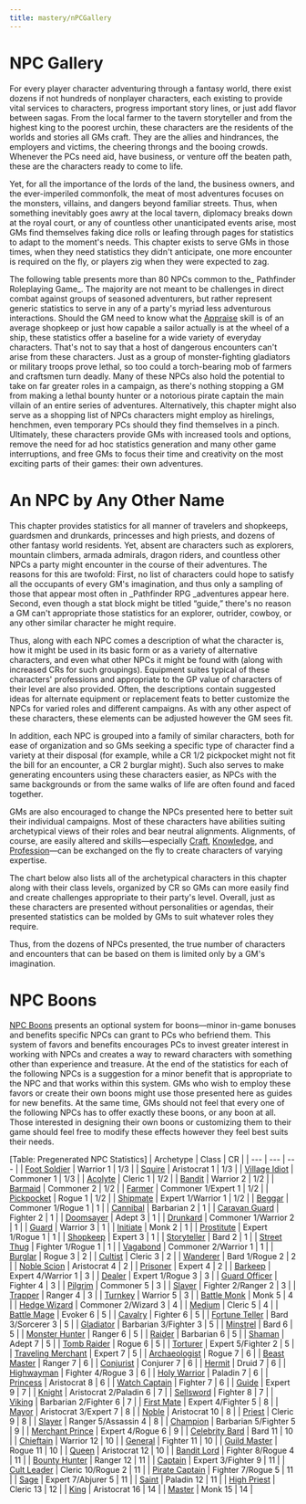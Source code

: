 ```yaml
---
title: mastery/nPCGallery
---
```

# NPC Gallery

For every player character adventuring through a fantasy world, there exist dozens if not hundreds of nonplayer characters, each existing to provide vital services to characters, progress important story lines, or just add flavor between sagas. From the local farmer to the tavern storyteller and from the highest king to the poorest urchin, these characters are the residents of the worlds and stories all GMs craft. They are the allies and hindrances, the employers and victims, the cheering throngs and the booing crowds. Whenever the PCs need aid, have business, or venture off the beaten path, these are the characters ready to come to life.

Yet, for all the importance of the lords of the land, the business owners, and the ever-imperiled commonfolk, the meat of most adventures focuses on the monsters, villains, and dangers beyond familiar streets. Thus, when something inevitably goes awry at the local tavern, diplomacy breaks down at the royal court, or any of countless other unanticipated events arise, most GMs find themselves faking dice rolls or leafing through pages for statistics to adapt to the moment's needs. This chapter exists to serve GMs in those times, when they need statistics they didn't anticipate, one more encounter is required on the fly, or players zig when they were expected to zag.

The following table presents more than 80 NPCs common to the_ Pathfinder Roleplaying Game_. The majority are not meant to be challenges in direct combat against groups of seasoned adventurers, but rather represent generic statistics to serve in any of a party's myriad less adventurous interactions. Should the GM need to know what the [Appraise](../skills/appraise#_appraise) skill is of an average shopkeep or just how capable a sailor actually is at the wheel of a ship, these statistics offer a baseline for a wide variety of everyday characters. That's not to say that a host of dangerous encounters can't arise from these characters. Just as a group of monster-fighting gladiators or military troops prove lethal, so too could a torch-bearing mob of farmers and craftsmen turn deadly. Many of these NPCs also hold the potential to take on far greater roles in a campaign, as there's nothing stopping a GM from making a lethal bounty hunter or a notorious pirate captain the main villain of an entire series of adventures. Alternatively, this chapter might also serve as a shopping list of NPCs characters might employ as hirelings, henchmen, even temporary PCs should they find themselves in a pinch. Ultimately, these characters provide GMs with increased tools and options, remove the need for ad hoc statistics generation and many other game interruptions, and free GMs to focus their time and creativity on the most exciting parts of their games: their own adventures.

# An NPC by Any Other Name

This chapter provides statistics for all manner of travelers and shopkeeps, guardsmen and drunkards, princesses and high priests, and dozens of other fantasy world residents. Yet, absent are characters such as explorers, mountain climbers, armada admirals, dragon riders, and countless other NPCs a party might encounter in the course of their adventures. The reasons for this are twofold: First, no list of characters could hope to satisfy all the occupants of every GM's imagination, and thus only a sampling of those that appear most often in _Pathfinder RPG _adventures appear here. Second, even though a stat block might be titled “guide,” there's no reason a GM can't appropriate those statistics for an explorer, outrider, cowboy, or any other similar character he might require.

Thus, along with each NPC comes a description of what the character is, how it might be used in its basic form or as a variety of alternative characters, and even what other NPCs it might be found with (along with increased CRs for such groupings). Equipment suites typical of these characters' professions and appropriate to the GP value of characters of their level are also provided. Often, the descriptions contain suggested ideas for alternate equipment or replacement feats to better customize the NPCs for varied roles and different campaigns. As with any other aspect of these characters, these elements can be adjusted however the GM sees fit.

In addition, each NPC is grouped into a family of similar characters, both for ease of organization and so GMs seeking a specific type of character find a variety at their disposal (for example, while a CR 1/2 pickpocket might not fit the bill for an encounter, a CR 2 burglar might). Such also serves to make generating encounters using these characters easier, as NPCs with the same backgrounds or from the same walks of life are often found and faced together.

GMs are also encouraged to change the NPCs presented here to better suit their individual campaigns. Most of these characters have abilities suiting archetypical views of their roles and bear neutral alignments. Alignments, of course, are easily altered and skills—especially [Craft](../skills/craft#_craft), [Knowledge](../skills/knowledge#_knowledge), and [Profession](../skills/profession#_profession)—can be exchanged on the fly to create characters of varying expertise.

The chart below also lists all of the archetypical characters in this chapter along with their class levels, organized by CR so GMs can more easily find and create challenges appropriate to their party's level. Overall, just as these characters are presented without personalities or agendas, their presented statistics can be molded by GMs to suit whatever roles they require.

Thus, from the dozens of NPCs presented, the true number of characters and encounters that can be based on them is limited only by a GM's imagination.

# NPC Boons

[NPC Boons](nPCBoons) presents an optional system for boons—minor in-game bonuses and benefits specific NPCs can grant to PCs who befriend them. This system of favors and benefits encourages PCs to invest greater interest in working with NPCs and creates a way to reward characters with something other than experience and treasure. At the end of the statistics for each of the following NPCs is a suggestion for a minor benefit that is appropriate to the NPC and that works within this system. GMs who wish to employ these favors or create their own boons might use those presented here as guides for new benefits. At the same time, GMs should not feel that every one of the following NPCs has to offer exactly these boons, or any boon at all. Those interested in designing their own boons or customizing them to their game should feel free to modify these effects however they feel best suits their needs.

[Table: Pregenerated NPC Statistics]
| Archetype | Class | CR |
| --- | --- | --- |
| [Foot Soldier](nPCGallery/military#_foot-soldier) | Warrior 1 | 1/3 |
| [Squire](nPCGallery/crusaders#_squire) | Aristocrat 1 | 1/3 |
| [Village Idiot](nPCGallery/villagers#_village-idiot) | Commoner 1 | 1/3 |
| [Acolyte](nPCGallery/temple#_acolyte) | Cleric 1 | 1/2 |
| [Bandit](nPCGallery/brigands#_bandit) | Warrior 2 | 1/2 |
| [Barmaid](nPCGallery/tavern#_barmaid) | Commoner 2 | 1/2 |
| [Farmer](nPCGallery/villagers#_farmer) | Commoner 1/Expert 1 | 1/2 |
| [Pickpocket](nPCGallery/criminalsI#_pickpocket) | Rogue 1 | 1/2 |
| [Shipmate](nPCGallery/sailors#_shipmate) | Expert 1/Warrior 1 | 1/2 |
| [Beggar](nPCGallery/street#_beggar) | Commoner 1/Rogue 1 | 1 |
| [Cannibal](nPCGallery/tribe#_cannibal) | Barbarian 2 | 1 |
| [Caravan Guard](nPCGallery/mercenaries#_caravan-guard) | Fighter 2 | 1 |
| [Doomsayer](nPCGallery/seers#_doomsayer) | Adept 3 | 1 |
| [Drunkard](nPCGallery/tavern#_drunkard) | Commoner 1/Warrior 2 | 1 |
| [Guard](nPCGallery/cityWatch#_guard) | Warrior 3 | 1 |
| [Initiate](nPCGallery/fightingSchool#_initiate) | Monk 2 | 1 |
| [Prostitute](nPCGallery/street#_prostitute) | Expert 1/Rogue 1 | 1 |
| [Shopkeep](nPCGallery/merchants#_shopkeep) | Expert 3 | 1 |
| [Storyteller](nPCGallery/entertainers#_storyteller) | Bard 2 | 1 |
| [Street Thug](nPCGallery/criminalsI#_street-thug) | Fighter 1/Rogue 1 | 1 |
| [Vagabond](nPCGallery/road#_vagabond) | Commoner 2/Warrior 1 | 1 |
| [Burglar](nPCGallery/criminalsI#_burglar) | Rogue 3 | 2 |
| [Cultist](nPCGallery/heretics#_cultist) | Cleric 3 | 2 |
| [Wanderer](nPCGallery/road#_wanderer) | Bard 1/Rogue 2 | 2 |
| [Noble Scion](nPCGallery/nobles#_noble-scion) | Aristocrat 4 | 2 |
| [Prisoner](nPCGallery/dungeon#_prisoner) | Expert 4 | 2 |
| [Barkeep](nPCGallery/tavern#_barkeep) | Expert 4/Warrior 1 | 3 |
| [Dealer](nPCGallery/street#_dealer) | Expert 1/Rogue 3 | 3 |
| [Guard Officer](nPCGallery/cityWatch#_guard-officer) | Fighter 4 | 3 |
| [Pilgrim](nPCGallery/road#_pilgrim) | Commoner 5 | 3 |
| [Slaver](nPCGallery/criminalsII#_slaver) | Fighter 2/Ranger 2 | 3 |
| [Trapper](nPCGallery/frontier#_trapper) | Ranger 4 | 3 |
| [Turnkey](nPCGallery/dungeon#_turnkey) | Warrior 5 | 3 |
| [Battle Monk](nPCGallery/fightingSchool#_battle-monk) | Monk 5 | 4 |
| [Hedge Wizard](nPCGallery/scholars#_hedge-wizard) | Commoner 2/Wizard 3 | 4 |
| [Medium](nPCGallery/seers#_medium) | Cleric 5 | 4 |
| [Battle Mage](nPCGallery/adventurers#_battle-mage) | Evoker 6 | 5 |
| [Cavalry](nPCGallery/military#_cavalry) | Fighter 6 | 5 |
| [Fortune Teller](nPCGallery/seers#_fortune-teller) | Bard 3/Sorcerer 3 | 5 |
| [Gladiator](nPCGallery/coliseum#_gladiator) | Barbarian 3/Fighter 3 | 5 |
| [Minstrel](nPCGallery/entertainers#_minstrel) | Bard 6 | 5 |
| [Monster Hunter](nPCGallery/adventurers#_monster-hunter) | Ranger 6 | 5 |
| [Raider](nPCGallery/marauders#_raider) | Barbarian 6 | 5 |
| [Shaman](nPCGallery/tribe#_shaman) | Adept 7 | 5 |
| [Tomb Raider](nPCGallery/adventurers#_tomb-raider) | Rogue 6 | 5 |
| [Torturer](nPCGallery/dungeon#_torturer) | Expert 5/Fighter 2 | 5 |
| [Traveling Merchant](nPCGallery/merchants#_traveling-merchant) | Expert 7 | 5 |
| [Archaeologist](nPCGallery/scholars#_archaeologist) | Rogue 7 | 6 |
| [Beast Master](nPCGallery/coliseum#_beast-master) | Ranger 7 | 6 |
| [Conjurist](nPCGallery/heretics#_conjurist) | Conjurer 7 | 6 |
| [Hermit](nPCGallery/frontier#_hermit) | Druid 7 | 6 |
| [Highwayman](nPCGallery/brigands#_highwayman) | Fighter 4/Rogue 3 | 6 |
| [Holy Warrior](nPCGallery/crusaders#_holy-warrior) | Paladin 7 | 6 |
| [Princess](nPCGallery/royalty#_princess) | Aristocrat 8 | 6 |
| [Watch Captain](nPCGallery/cityWatch#_watch-captain) | Fighter 7 | 6 |
| [Guide](nPCGallery/frontier#_guide) | Expert 9 | 7 |
| [Knight](nPCGallery/nobles#_knight) | Aristocrat 2/Paladin 6 | 7 |
| [Sellsword](nPCGallery/mercenaries#_sellsword) | Fighter 8 | 7 |
| [Viking](nPCGallery/marauders#_viking) | Barbarian 2/Fighter 6 | 7 |
| [First Mate](nPCGallery/sailors#_first-mate) | Expert 4/Fighter 5 | 8 |
| [Mayor](nPCGallery/villagers#_mayor) | Aristocrat 3/Expert 7 | 8 |
| [Noble](nPCGallery/nobles#_noble) | Aristocrat 10 | 8 |
| [Priest](nPCGallery/temple#_priest) | Cleric 9 | 8 |
| [Slayer](nPCGallery/criminalsII#_slayer) | Ranger 5/Assassin 4 | 8 |
| [Champion](nPCGallery/coliseum#_champion) | Barbarian 5/Fighter 5 | 9 |
| [Merchant Prince](nPCGallery/merchants#_merchant-prince) | Expert 4/Rogue 6 | 9 |
| [Celebrity Bard](nPCGallery/entertainers#_celebrity-bard) | Bard 11 | 10 |
| [Chieftain](nPCGallery/tribe#_chieftain) | Warrior 12 | 10 |
| [General](nPCGallery/military#_general) | Fighter 11 | 10 |
| [Guild Master](nPCGallery/criminalsII#_guild-master) | Rogue 11 | 10 |
| [Queen](nPCGallery/royalty#_queen) | Aristocrat 12 | 10 |
| [Bandit Lord](nPCGallery/brigands#_bandit-lord) | Fighter 8/Rogue 4 | 11 |
| [Bounty Hunter](nPCGallery/mercenaries#_bounty-hunter) | Ranger 12 | 11 |
| [Captain](nPCGallery/sailors#_captain) | Expert 3/Fighter 9 | 11 |
| [Cult Leader](nPCGallery/heretics#_cult-leader) | Cleric 10/Rogue 2 | 11 |
| [Pirate Captain](nPCGallery/marauders#_pirate-captain) | Fighter 7/Rogue 5 | 11 |
| [Sage](nPCGallery/scholars#_sage) | Expert 7/Abjurer 5 | 11 |
| [Saint](nPCGallery/crusaders#_saint) | Paladin 12 | 11 |
| [High Priest](nPCGallery/temple#_high-priest) | Cleric 13 | 12 |
| [King](nPCGallery/royalty#_king) | Aristocrat 16 | 14 |
| [Master](nPCGallery/fightingSchool#_master) | Monk 15 | 14 |

